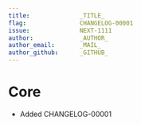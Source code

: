 ```yaml
---
title:              _TITLE_
flag:               CHANGELOG-00001
issue:              NEXT-1111
author:             _AUTHOR_
author_email:       _MAIL_
author_github:      _GITHUB_
---
```

# Core
* Added CHANGELOG-00001
